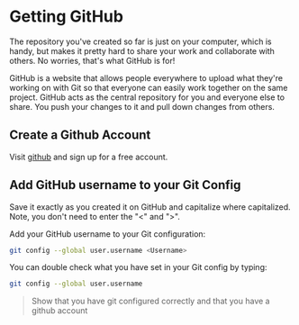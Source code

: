 # Getting GitHub

The repository you've created so far is just on your computer, which is handy, but makes it pretty hard to share your work and collaborate with others. No worries, that's what GitHub is for!

GitHub is a website that allows people everywhere to upload what they're working on with Git so that everyone can easily work together on the same project. GitHub acts as the central repository for you and everyone else to share. You push your changes to it and pull down changes from others.

## Create a Github Account

Visit [github](https://github.com) and sign up for a free account.

## Add GitHub username to your Git Config

Save it exactly as you created it on GitHub and capitalize where capitalized. Note, you don't need to enter the "<" and ">".

Add your GitHub username to your Git configuration:

```bash
git config --global user.username <Username>
```

You can double check what you have set in your Git config by typing:

```bash
git config --global user.username
```

>Show that you have git configured correctly and that you have a github account